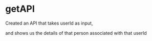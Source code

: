 # getAPI

Created an API that takes userId as input,

and shows us the details of that person associated with that userId
